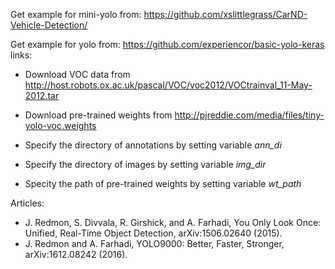 Get example for mini-yolo from:  https://github.com/xslittlegrass/CarND-Vehicle-Detection/

Get example for yolo from: https://github.com/experiencor/basic-yolo-keras
 links: 
 - Download VOC data from http://host.robots.ox.ac.uk/pascal/VOC/voc2012/VOCtrainval_11-May-2012.tar
     
 - Download pre-trained weights from http://pjreddie.com/media/files/tiny-yolo-voc.weights
     
 - Specify the directory of annotations by setting variable *ann_di*
     
 - Specify the directory of images by setting variable *img_dir*
     
 - Specity the path of pre-trained weights by setting variable *wt_path*


Articles: 
- J. Redmon, S. Divvala, R. Girshick, and A. Farhadi, You Only Look Once: Unified, Real-Time Object Detection, arXiv:1506.02640 (2015).
- J. Redmon and A. Farhadi, YOLO9000: Better, Faster, Stronger, arXiv:1612.08242 (2016).
